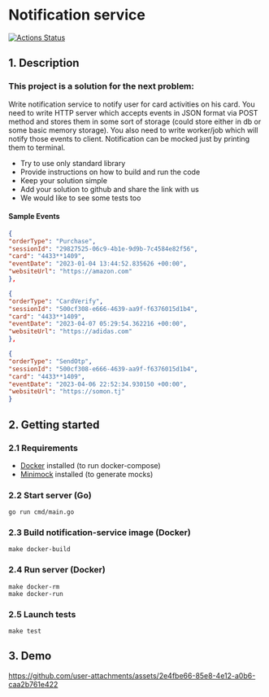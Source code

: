 # Notification service

[![Actions Status](https://github.com/nightlord189/tcp-pow-go/workflows/main/badge.svg)](https://github.com/nightlord189/tcp-pow-go/actions)

## 1. Description
### This project is a solution for the next problem:

Write notification service to notify user for card activities on his card. You need to write HTTP server which accepts events in JSON format via POST method and stores them in some sort of storage
(could store either in db or some basic memory storage). You also need to write worker/job which will notify those events to client. Notification can be mocked just by printing them to terminal.

- Try to use only standard library
- Provide instructions on how to build and run the code
- Keep your solution simple
- Add your solution to github and share the link with us
- We would like to see some tests too

#### Sample Events
``` JSON
{
"orderType": "Purchase",
"sessionId": "29827525-06c9-4b1e-9d9b-7c4584e82f56",
"card": "4433**1409",
"eventDate": "2023-01-04 13:44:52.835626 +00:00",
"websiteUrl": "https://amazon.com"
},

{
"orderType": "CardVerify",
"sessionId": "500cf308-e666-4639-aa9f-f6376015d1b4",
"card": "4433**1409",
"eventDate": "2023-04-07 05:29:54.362216 +00:00",
"websiteUrl": "https://adidas.com"
},

{
"orderType": "SendOtp",
"sessionId": "500cf308-e666-4639-aa9f-f6376015d1b4",
"card": "4433**1409",
"eventDate": "2023-04-06 22:52:34.930150 +00:00",
"websiteUrl": "https://somon.tj"
}
```

## 2. Getting started
### 2.1 Requirements
+ [Docker](https://docs.docker.com/engine/install/) installed (to run docker-compose)
+ [Minimock](https://github.com/gojuno/minimock) installed (to generate mocks)

### 2.2 Start server (Go)
```
go run cmd/main.go
```

### 2.3 Build notification-service image (Docker)
```
make docker-build
```

### 2.4 Run server (Docker)
```
make docker-rm
make docker-run
```

### 2.5 Launch tests
```
make test
```

## 3. Demo
https://github.com/user-attachments/assets/2e4fbe66-85e8-4e12-a0b6-caa2b761e422
